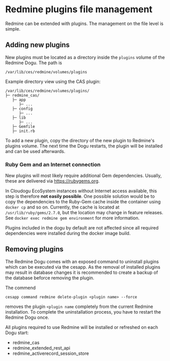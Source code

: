 # Redmine plugins file management

Redmine can be extended with plugins. The management on the file level is simple.

## Adding new plugins

New plugins must be located as a directory inside the `plugins` volume of the Redmine Dogu. The path is

```
/var/lib/ces/redmine/volumes/plugins
```

Example directory view using the CAS plugin:

```
/var/lib/ces/redmine/volumes/plugins/
├─ redmine_cas/
   ├─ app
      ├─ ...
   ├─ config
      ├─ ...
   ├─ lib
      ├─ ...
   ├─ Gemfile
   ├─ init.rb
```

To add a new plugin, copy the directory of the new plugin to Redmine's plugins volume. The next time the Dogu restarts, the plugin will be installed and can be used afterwards.

### Ruby Gem and an Internet connection

New plugins will most likely require additional Gem dependencies. Usually, these are delivered via https://rubygems.org.

In Cloudogu EcoSystem instances without Internet access available, this step is therefore **not easily possible**. One possible solution would be to copy the dependencies to the Ruby-Gem cache inside the container using `docker cp` and so on. Currently, the cache is located at `/usr/lib/ruby/gems/2.7.0`, but the location may change in feature releases. See `docker exec redmine gem environment` for more information.

Plugins included in the dogu by default are not affected since all required dependencies were installed during the docker image build.

## Removing plugins

The Redmine Dogu comes with an exposed command to uninstall plugins which can be executed via the cesapp. As the removal 
of installed plugins may result in database changes it is recommended to create a backup of the database beforce removing
the plugin.

The commend

```
cesapp command redmine delete-plugin <plugin name> --force
```

removes the plugin `<plugin name` completely from the current Redmine installation. To complete the uninstallation process,
you have to restart the Redmine Dogu once.

All plugins required to use Redmine will be installed or refreshed on each Dogu start:
- redmine_cas
- redmine_extended_rest_api
- redmine_activerecord_session_store